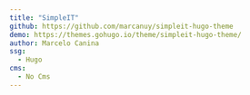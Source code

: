 ```yaml
---
title: "SimpleIT"
github: https://github.com/marcanuy/simpleit-hugo-theme
demo: https://themes.gohugo.io/theme/simpleit-hugo-theme/
author: Marcelo Canina
ssg:
  - Hugo
cms:
  - No Cms
---
```

